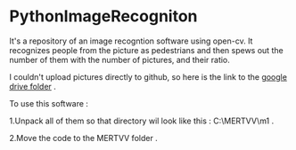 # PythonImageRecogniton
It's a repository of an image recogntion software using open-cv.
It recognizes people from the picture as pedestrians and then spews out the number of them with the number of pictures, and their ratio.


I couldn't upload pictures directly to  github, so here is the link to the [google drive folder](https://drive.google.com/drive/folders/1NfcJbOLhTaN1EcVqMWs3bUltr4BzAbz-?usp=sharing) .


To use this software :


1.Unpack all of them  so that directory wil  look like this : C:\MERTVV\m1 .

2.Move the code to the MERTVV folder .
